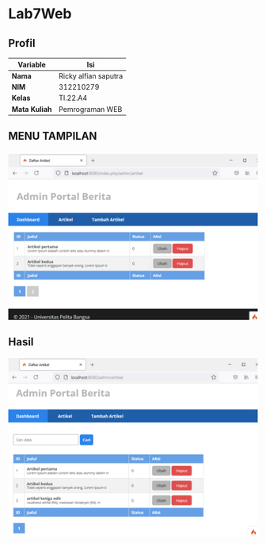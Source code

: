 # Lab7Web
## Profil
| Variable | Isi |
| -------- | --- |
| **Nama** | Ricky alfian saputra |
| **NIM** | 312210279 |
| **Kelas** | TI.22.A4 |
| **Mata Kuliah** | Pemrograman WEB |
## MENU TAMPILAN
![1](https://github.com/ricky1211/Lab7Web/blob/main/Screenshot%20(49).png)
## Hasil
![2](https://github.com/ricky1211/Lab7Web/blob/main/Screenshot%20(50).png)
